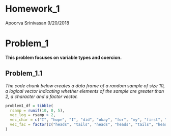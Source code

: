 Homework\_1
================
Apoorva Srinivasan
9/20/2018

Problem\_1
==========

**This problem focuses on variable types and coercion.**

Problem\_1.1
------------

*The code chunk below creates a data frame of a random sample of size 10, a logical vector indicating whether elements of the sample are greater than 2, a character and a factor vector.*

``` r
problem1_df = tibble(
  rsamp = runif(10, 0, 5),
  vec_log = rsamp > 2,
  vec_char = c("I", "hope", "I", "did", "okay", "for", "my", "first", "P8105", "homework"),
  vec_fac = factor(c("heads", "tails", "heads", "heads", "tails", "heads", "tails", "tails", "heads", "tails"))
)
```
